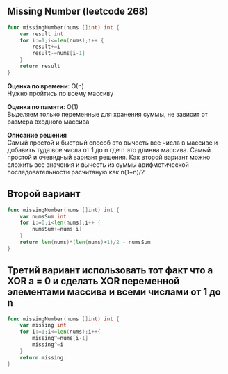 ## Missing Number (leetcode 268)  

```go
func missingNumber(nums []int) int {
    var result int
    for i:=1;i<=len(nums);i++ {
        result+=i
        result-=nums[i-1]
    }
    return result
}
```

**Оценка по времени**: О(n)  
Нужно пройтись по всему массиву

**Оценка по памяти**: О(1)  
Выделяем только переменные для хранения суммы, не зависит от размера входного массива

**Описание решения**  
Самый простой и быстрый способ это вычесть все числа в массиве и добавить туда все числа от 1 до n где n это длинна массива. Самый простой и очевидный вариант решения. 
Как второй вариант можно сложить все значения и вычесть из суммы арифметической последовательности расчитаную как n(1+n)/2 

## Второй вариант
```go
func missingNumber(nums []int) int {
    var numsSum int
    for i:=0;i<len(nums);i++ {
        numsSum+=nums[i]
    }
    return len(nums)*(len(nums)+1)/2 - numsSum
}
```
## Третий вариант использовать тот факт что a XOR a  = 0 и сделать XOR переменной элементами массива и всеми числами от 1 до n

```go
func missingNumber(nums []int) int {
    var missing int    
    for i:=1;i<=len(nums);i++{
        missing^=nums[i-1]
        missing^=i
    }
    return missing
}
```